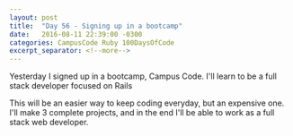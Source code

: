 ```yaml
---
layout: post
title:  "Day 56 - Signing up in a bootcamp"
date:   2016-08-11 22:39:00 -0300
categories: CampusCode Ruby 100DaysOfCode
excerpt_separator: <!--more-->
---
```


Yesterday I signed up in a bootcamp, Campus Code. I'll learn to be a full stack developer focused on Rails
<!--more-->

This will be an easier way to keep coding everyday, but an expensive one. I'll make 3 complete projects, and in the end I'll be able to work as a full stack web developer. 
